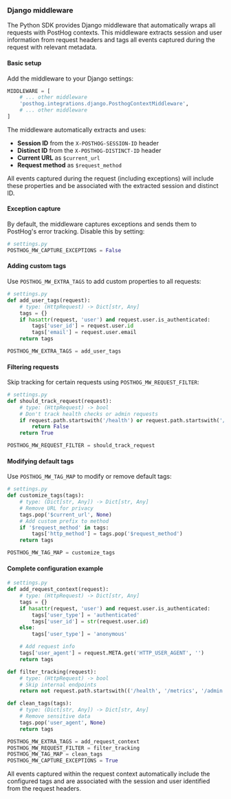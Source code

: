 ### Django middleware

The Python SDK provides Django middleware that automatically wraps all requests with PostHog contexts. This middleware extracts session and user information from request headers and tags all events captured during the request with relevant metadata.

#### Basic setup

Add the middleware to your Django settings:

```python
MIDDLEWARE = [
    # ... other middleware
    'posthog.integrations.django.PosthogContextMiddleware',
    # ... other middleware
]
```

The middleware automatically extracts and uses:

- **Session ID** from the `X-POSTHOG-SESSION-ID` header
- **Distinct ID** from the `X-POSTHOG-DISTINCT-ID` header
- **Current URL** as `$current_url`
- **Request method** as `$request_method`

All events captured during the request (including exceptions) will include these properties and be associated with the extracted session and distinct ID.

#### Exception capture

By default, the middleware captures exceptions and sends them to PostHog's error tracking. Disable this by setting:

```python
# settings.py
POSTHOG_MW_CAPTURE_EXCEPTIONS = False
```

#### Adding custom tags

Use `POSTHOG_MW_EXTRA_TAGS` to add custom properties to all requests:

```python
# settings.py
def add_user_tags(request):
    # type: (HttpRequest) -> Dict[str, Any]
    tags = {}
    if hasattr(request, 'user') and request.user.is_authenticated:
        tags['user_id'] = request.user.id
        tags['email'] = request.user.email
    return tags

POSTHOG_MW_EXTRA_TAGS = add_user_tags
```

#### Filtering requests

Skip tracking for certain requests using `POSTHOG_MW_REQUEST_FILTER`:

```python
# settings.py
def should_track_request(request):
    # type: (HttpRequest) -> bool
    # Don't track health checks or admin requests
    if request.path.startswith('/health') or request.path.startswith('/admin'):
        return False
    return True

POSTHOG_MW_REQUEST_FILTER = should_track_request
```

#### Modifying default tags

Use `POSTHOG_MW_TAG_MAP` to modify or remove default tags:

```python
# settings.py
def customize_tags(tags):
    # type: (Dict[str, Any]) -> Dict[str, Any]
    # Remove URL for privacy
    tags.pop('$current_url', None)
    # Add custom prefix to method
    if '$request_method' in tags:
        tags['http_method'] = tags.pop('$request_method')
    return tags

POSTHOG_MW_TAG_MAP = customize_tags
```

#### Complete configuration example

```python
# settings.py
def add_request_context(request):
    # type: (HttpRequest) -> Dict[str, Any]
    tags = {}
    if hasattr(request, 'user') and request.user.is_authenticated:
        tags['user_type'] = 'authenticated'
        tags['user_id'] = str(request.user.id)
    else:
        tags['user_type'] = 'anonymous'

    # Add request info
    tags['user_agent'] = request.META.get('HTTP_USER_AGENT', '')
    return tags

def filter_tracking(request):
    # type: (HttpRequest) -> bool
    # Skip internal endpoints
    return not request.path.startswith(('/health', '/metrics', '/admin'))

def clean_tags(tags):
    # type: (Dict[str, Any]) -> Dict[str, Any]
    # Remove sensitive data
    tags.pop('user_agent', None)
    return tags

POSTHOG_MW_EXTRA_TAGS = add_request_context
POSTHOG_MW_REQUEST_FILTER = filter_tracking
POSTHOG_MW_TAG_MAP = clean_tags
POSTHOG_MW_CAPTURE_EXCEPTIONS = True
```

All events captured within the request context automatically include the configured tags and are associated with the session and user identified from the request headers.
